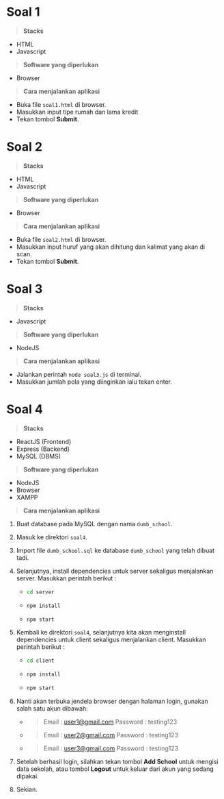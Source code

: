 # Soal 1

> **Stacks**

- HTML
- Javascript

> **Software yang diperlukan**

- Browser

> **Cara menjalankan aplikasi**

- Buka file `soal1.html` di browser.
- Masukkan input tipe rumah dan lama kredit
- Tekan tombol **Submit**.

# Soal 2

> **Stacks**

- HTML
- Javascript

> **Software yang diperlukan**

- Browser

> **Cara menjalankan aplikasi**

- Buka file `soal2.html` di browser.
- Masukkan input huruf yang akan dihitung dan kalimat yang akan di scan.
- Tekan tombol **Submit**.

# Soal 3

> **Stacks**

- Javascript

> **Software yang diperlukan**

- NodeJS

> **Cara menjalankan aplikasi**

- Jalankan perintah `node soal3.js` di terminal.
- Masukkan jumlah pola yang diinginkan lalu tekan enter.

# Soal 4

> **Stacks**

- ReactJS (Frontend)
- Express (Backend)
- MySQL (DBMS)

> **Software yang diperlukan**

- NodeJS
- Browser
- XAMPP

> **Cara menjalankan aplikasi**

1. Buat database pada MySQL dengan nama `dumb_school`.
2. Masuk ke direktori `soal4`.
3. Import file `dumb_school.sql` ke database `dumb_school` yang telah dibuat tadi.
4. Selanjutnya, install dependencies untuk server sekaligus menjalankan server. Masukkan perintah berikut :

   - ```bash
     cd server
     ```
   - ```bash
     npm install
     ```
   - ```bash
     npm start
     ```

5. Kembali ke direktori `soal4`, selanjutnya kita akan menginstall dependencies untuk client sekaligus menjalankan client. Masukkan perintah berikut :

   - ```bash
     cd client
     ```

   - ```bash
     npm install
     ```

   - ```bash
     npm start
     ```

6. Nanti akan terbuka jendela browser dengan halaman login, gunakan salah satu akun dibawah:

   - > Email : user1@gmail.com
     > Password : testing123
   - > Email : user2@gmail.com
     > Password : testing123
   - > Email : user3@gmail.com
     > Password : testing123

7. Setelah berhasil login, silahkan tekan tombol **Add School** untuk mengisi data sekolah, atau tombol **Logout** untuk keluar dari akun yang sedang dipakai.
8. Sekian.
